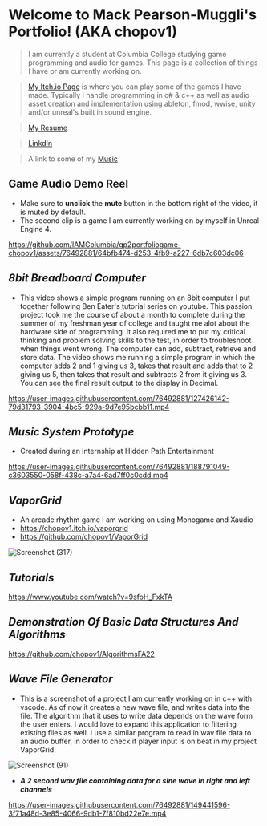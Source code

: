 
# **Welcome to Mack Pearson-Muggli's Portfolio! (AKA chopov1)**
>I am currently a student at Columbia College studying game programming and audio for games. This page is a collection of things I have or am currently working on.


>[My Itch.io Page](https://itch.io/profile/chopov1) is where you can play some of the games I have made. Typically I handle programming in c# & c++ as well as audio asset creation and implementation using ableton, fmod, wwise, unity and/or unreal's built in sound engine. 

>[My Resume](https://github.com/chopov1/chopov1/files/10439811/MackPearsonMuggliResume2022.pdf)

>[LinkdIn](https://www.linkedin.com/in/mack-pearson-muggli-9b607b212/)

>A link to some of my [Music](https://unitedmasters.com/m/61e7223186f5484a4f4903b2)

## Game Audio Demo Reel
* Make sure to __unclick__ the __mute__ button in the bottom right of the video, it is muted by default.
* The second clip is a game I am currently working on by myself in Unreal Engine 4.



https://github.com/IAMColumbia/gp2portfoliogame-chopov1/assets/76492881/64bfb474-d253-4fb9-a227-6db7c603dc06




## *__8bit Breadboard Computer__* 
- This video shows a simple program running on an 8bit computer I put together following Ben Eater's tutorial series on youtube. This passion project took me the course of about a month to complete during the summer of my freshman year of college and taught me alot about the hardware side of programming. It also required me to put my critical thinking and problem solving skills to the test, in order to troubleshoot when things went wrong. The computer can add, subtract, retrieve and store data. The video shows me running a simple program in which the computer adds 2 and 1 giving us 3, takes that result and adds that to 2 giving us 5, then takes that result and subtracts 2 from it giving us 3. You can see the final result output to the display in Decimal. 


https://user-images.githubusercontent.com/76492881/127426142-79d31793-3904-4bc5-929a-9d7e95bcbb11.mp4

## *__Music System Prototype__*
* Created during an internship at Hidden Path Entertainment



https://user-images.githubusercontent.com/76492881/188791049-c3603550-058f-438c-a7a4-6ad7ff0c0cdd.mp4

## *__VaporGrid__*
- An arcade rhythm game I am working on using Monogame and Xaudio
- https://chopov1.itch.io/vaporgrid
- https://github.com/chopov1/VaporGrid

![Screenshot (317)](https://user-images.githubusercontent.com/76492881/221397144-6608a3eb-1afe-4a8a-b4a5-0bf8c09c7532.png)

## *__Tutorials__* 
https://www.youtube.com/watch?v=9sfoH_FxkTA

## *__Demonstration Of Basic Data Structures And Algorithms__* 

https://github.com/chopov1/AlgorithmsFA22

## *__Wave File Generator__*  
- This is a screenshot of a project I am currently working on in c++ with vscode. As of now it creates a new wave file, and writes data into the file. The algorithm that it uses to write data depends on the wave form the user enters. I would love to expand this application to filtering existing files as well. I use a similar program to read in wav file data to an audio buffer, in order to check if player input is on beat in my project VaporGrid.

![Screenshot (91)](https://user-images.githubusercontent.com/76492881/149441017-a7b593c0-7e25-4aad-a07d-6408bb8805ce.png)

* *__A 2 second wav file containing data for a sine wave in right and left channels__* 

https://user-images.githubusercontent.com/76492881/149441596-3f71a48d-3e85-4066-9db1-7f810bd22e7e.mp4



<!--
**chopov1/chopov1** is a ✨ _special_ ✨ repository because its `README.md` (this file) appears on your GitHub profile.

Here are some ideas to get you started:

- 🔭 I’m currently working on ...
- 🌱 I’m currently learning ...
- 👯 I’m looking to collaborate on ...
- 🤔 I’m looking for help with ...
- 💬 Ask me about ...
- 📫 How to reach me: ...
- 😄 Pronouns: ...
- ⚡ Fun fact: ...
-->
